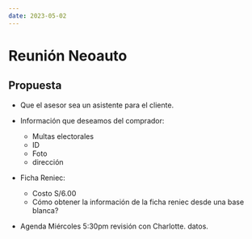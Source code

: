 ```yaml
---
date: 2023-05-02
---
```


# Reunión Neoauto

## Propuesta
- Que el asesor sea un asistente para el cliente.
- Información que deseamos del comprador:
    * Multas electorales
    * ID
    * Foto
    * dirección

- Ficha Reniec:
    * Costo S/6.00
    * Cómo obtener la información de la ficha reniec desde una base blanca?
- Agenda Miércoles 5:30pm revisión con Charlotte. 
datos.

